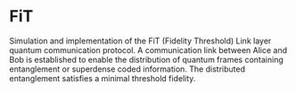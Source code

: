 # FiT
Simulation and implementation of the FiT (Fidelity Threshold) Link layer quantum communication protocol.  A communication link between Alice and Bob is established to enable the distribution of quantum frames containing entanglement or superdense coded information. The distributed entanglement satisfies a minimal threshold fidelity.  
